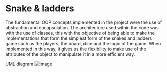 # Snake & ladders

The fundamental OOP concepts implemented in the project were the use of abstraction and encapsulation. The architecture used within the code was with the use of classes, this with the objective of being able to make the implementations that form the simplest form of the snakes and ladders game such as the players, the board, dice and the logic of the game. When implemented in this way, it gives us the flexibility to make use of the attributes of the object to manipulate it in a more efficient way.

UML diagram
![Image](https://drive.google.com/file/d/1OnOmt6iNDDEMgFiERX7tGPI2ITTVTl1A/view?usp=drive_link)


